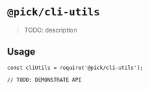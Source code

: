 # `@pick/cli-utils`

> TODO: description

## Usage

```
const cliUtils = require('@pick/cli-utils');

// TODO: DEMONSTRATE API
```
